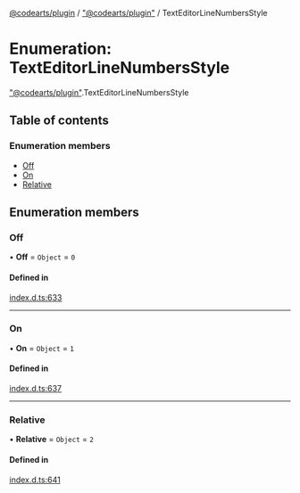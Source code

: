 [@codearts/plugin](../README.md) / ["@codearts/plugin"](../modules/_codearts_plugin_.md) / TextEditorLineNumbersStyle

# Enumeration: TextEditorLineNumbersStyle

["@codearts/plugin"](../modules/_codearts_plugin_.md).TextEditorLineNumbersStyle

## Table of contents

### Enumeration members

- [Off](codearts_plugin_.TextEditorLineNumbersStyle.md#off)
- [On](codearts_plugin_.TextEditorLineNumbersStyle.md#on)
- [Relative](codearts_plugin_.TextEditorLineNumbersStyle.md#relative)

## Enumeration members

### Off

• **Off** = `Object` = `0`

#### Defined in

[index.d.ts:633](https://github.com/huaweicloud/cloudide-plugin-api/blob/3b0eee8/index.d.ts#L633)

___

### On

• **On** = `Object` = `1`

#### Defined in

[index.d.ts:637](https://github.com/huaweicloud/cloudide-plugin-api/blob/3b0eee8/index.d.ts#L637)

___

### Relative

• **Relative** = `Object` = `2`

#### Defined in

[index.d.ts:641](https://github.com/huaweicloud/cloudide-plugin-api/blob/3b0eee8/index.d.ts#L641)
